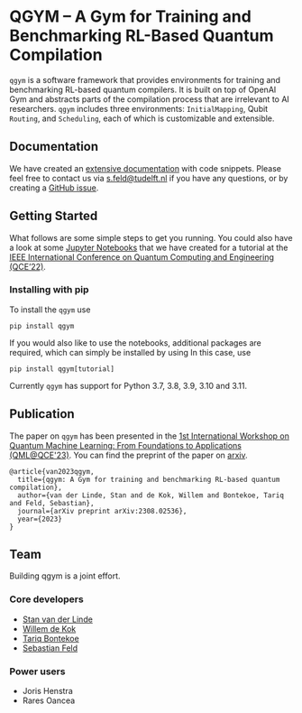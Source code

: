 # QGYM – A Gym for Training and Benchmarking RL-Based Quantum Compilation
`qgym` is a software framework that provides environments for training and benchmarking RL-based quantum compilers.
It is built on top of OpenAI Gym and abstracts parts of the compilation process that are irrelevant to AI researchers.
`qgym` includes three environments: `InitialMapping`, Qubit `Routing`, and `Scheduling`, each of which is customizable and extensible.

## Documentation
We have created an [extensive documentation](https://qutech-delft.github.io/qgym/index.html) with code snippets.
Please feel free to contact us via <s.feld@tudelft.nl> if you have any questions, or by creating a [GitHub issue](https://github.com/QuTech-Delft/qgym/issues/new).

## Getting Started
What follows are some simple steps to get you running.
You could also have a look at some [Jupyter Notebooks](https://github.com/QuTech-Delft/qgym/tree/master/notebooks) that we have created for a tutorial at the [IEEE International Conference on Quantum Computing and Engineering (QCE’22)](https://qce.quantum.ieee.org/2022/tutorials-program/).

### Installing with pip
To install the `qgym` use
```terminal
pip install qgym
```
If you would also like to use the notebooks, additional packages are required, which can simply be installed by using
In this case, use
```terminal
pip install qgym[tutorial]
```

Currently `qgym` has support for Python 3.7, 3.8, 3.9, 3.10 and 3.11.


## Publication
The paper on `qgym` has been presented in the [1st International Workshop on Quantum Machine Learning: From Foundations to Applications (QML@QCE'23)](https://qml.lfdr.de/2023/).
You can find the preprint of the paper on [arxiv](https://arxiv.org/pdf/2308.02536.pdf).

```terminal
@article{van2023qgym,
  title={qgym: A Gym for training and benchmarking RL-based quantum compilation},
  author={van der Linde, Stan and de Kok, Willem and Bontekoe, Tariq and Feld, Sebastian},
  journal={arXiv preprint arXiv:2308.02536},
  year={2023}
}
```
## Team
Building qgym is a joint effort.

### Core developers
- [Stan van der Linde](https://scholar.google.com/citations?user=MyQ0mBcAAAAJ&hl=nl)
- [Willem de Kok](https://nl.linkedin.com/in/willem-de-kok-a74942187)
- [Tariq Bontekoe](https://nl.linkedin.com/in/tariq-bontekoe-53214817a)
- [Sebastian Feld](https://nl.linkedin.com/in/sebastian-feld?)

### Power users
- Joris Henstra
- Rares Oancea 

